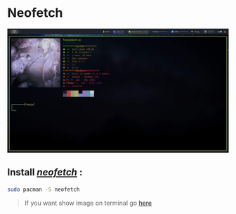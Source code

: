 # Neofetch

![kitty](./kitty.jpg)

## Install [_neofetch_](https://github.com/dylanaraps/neofetch) :

```bash
sudo pacman -S neofetch
```

> If you want show image on terminal go [here](https://github.com/Frey1a/dotfiles/tree/main/.config/kitty)
